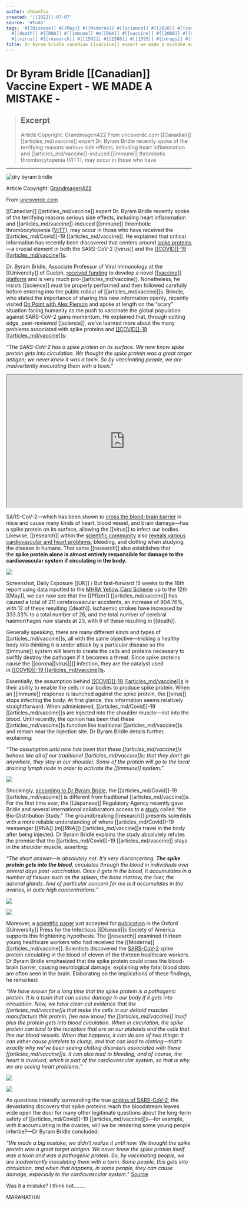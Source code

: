 ```yaml
---
author: ohmanfoo
created: '[[2022]]-07-07'
source: '#todo'
tags: '#[[Disease]] #[[May]] #[[Moderna]] #[[science]] #[[2020]] #[[covid-19]] #[[University]] #[[2005]] #[[Japanese]]
  #[[death]] #[[RNA]] #[[immune]] #m[[RNA]] #[[vaccine]] #[[2000]] #[[corona[[virus]]]] #[[Canadian]] #[[2001]] #[[Pfizer]] #[[COVID]]
  #[[virus]] #[[research]] #[[1562]] #[[1586]] #[[1593]] #[[drugs]] #[[UK]] '
title: Dr byram bridle canadian [[vaccine]] expert we made a mistake.md
---
```


# Dr Byram Bridle [[Canadian]] Vaccine Expert - WE MADE A MISTAKE -

> ## Excerpt
> Article Copyright: Grandmageri422 From uncoverdc.com [[Canadian]] [[articles_md/vaccine]] expert Dr. Byram Bridle recently spoke of the terrifying reasons serious side effects, including heart inflammation and [[articles_md/vaccine]]-induced [[immune]] thrombotic thrombocytopenia (VITT), may occur in those who have

---
![dry byram bridle](https://www.covidtruths.co.uk/wp-content/uploads/2021/06/Screenshot_2021-06-04-WE-MADE-A-BIG-MISTAKE.png "Dr Byram Bridle [[Canadian]] Vaccine Expert – WE MADE A MISTAKE")

Article Copyright: [Grandmageri422](https://grandmageri422.me/2021/06/03/we-made-a-big-mistake/)

From [uncoverdc.com](https://uncoverdc.com/2021/05/31/[[vaccine]]-expert-warns-we-made-a-big-mistake/)

[[Canadian]] [[articles_md/vaccine]] expert Dr. Byram Bridle recently spoke of the terrifying reasons serious side effects, including heart inflammation and [[articles_md/vaccine]]-induced [[immune]] thrombotic thrombocytopenia ([VITT](https://www.uptodate.com/contents/[[covid-19]]-[[vaccine]]-induced-[[immune]]-thrombotic-thrombocytopenia-vitt)), may occur in those who have received the [[articles_md/Covid]]-19 [[articles_md/vaccine]]. He explained that critical information has recently been discovered that centers around [spike proteins](https://articles.mercola.com/sites/articles/archive/2021/05/28/how-covid-[[vaccine]]s-can-cause-blood-clots.aspx)—a crucial element in both the SARS-CoV-2 [[virus]] and the [[[COVID]]-19 [[articles_md/vaccine]]s](https://uncoverdc.com/2021/04/20/[[covid-19]]-and-[[vaccine]]s-what-do-we-really-know/).

Dr. Byram Bridle, Associate Professor of Viral Immunology at the [[University]] of Guelph, [received funding](https://ovc.uoguelph.ca/news/fast-[[covid-19]]-[[vaccine]]-timelines-are-unrealistic-and-put-integrity-scientists-risk) to develop a novel [[[vaccine]] platform](https://www.mdpi.com/2076-393X/9/3/274/htm) and is very much pro-[[articles_md/vaccine]]. Nonetheless, he insists [[science]] must be properly performed and then followed carefully before entering into the public rollout of [[articles_md/vaccine]]s. Brindle, who stated the importance of sharing this new information openly, recently visited [On Point with Alex Pierson](https://omny.fm/shows/on-point-with-alex-pierson/new-peer-reviewed-study-on-[[covid-19]]-[[vaccine]]s-sugge?in_playlist=on-point-with-alex-pierson!podcast) and spoke at length on the “scary” situation facing humanity as the push to vaccinate the global population against SARS-CoV-2 gains momentum. He explained that, through cutting edge, peer-reviewed [[science]], we’ve learned more about the many problems associated with spike proteins and [[[COVID]]-19 [[articles_md/vaccine]]s](https://www.fda.gov/media/142749/download):

_“The SARS-CoV-2 has a spike protein on its surface. We now know spike protein gets into circulation. We thought the spike protein was a great target antigen; we never knew it was a toxin. So by vaccinating people, we are inadvertently inoculating them with a toxin.”_

<iframe loading="lazy" src="https://www.youtube.com/embed/VrNQ8hkxHw8?version=3&amp;rel=1&amp;showsearch=0&amp;showinfo=1&amp;iv_load_policy=1&amp;fs=1&amp;hl=en-US&amp;autohide=2&amp;wmode=transparent" sandbox="allow-scripts allow-same-origin allow-popups allow-presentation" allowfullscreen="allowfullscreen" data-mce-fragment="1" width="640" height="360"></iframe>

SARS-CoV-2—which has been shown to [cross the blood-brain barrier](https://www.nature.com/articles/s4[[1593]]-020-00771-8) in mice and cause many kinds of heart, blood vessel, and brain damage—has a spike protein on its surface, allowing the [[virus]] to infect our bodies. Likewise, [[research]] within the [scientific community](https://doctors4covidethics.org/) also [reveals various cardiovascular and heart problems](https://dailyexpose.co.uk/2021/05/20/frightening-16th-update-on-adverse-reactions-to-covid-[[vaccine]]s-released-by-uk-gov-mhra/), bleeding, and clotting when studying the disease in humans. That same [[research]] also establishes that the **spike protein alone is almost entirely responsible for damage to the cardiovascular system if circulating in the body.** 

![](https://i1.wp.com/uncoverdc.com/wp-content/uploads/2021/05/cns-image-.jpg?resize=696%2C406&ssl=1)

Screenshot, Daily Exposure [[UK]] / But fast-forward 15 weeks to the 16th report using data inputted to the [MHRA Yellow Card Scheme](https://www.covidtruths.co.uk/2021/04/[[covid-19]]-[[vaccine]]-adverse-reactions/) up to the 12th [[May]], we can now see that the [[Pfizer]] [[articles_md/vaccine]] has caused a total of 211 cerebrovascular accidents, an increase of 904.76%, with 12 of these resulting [[death]]. Ischaemic strokes have increased by 333.33% to a total number of 26, and the total number of cerebral haemorrhages now stands at 23, with 6 of these resulting in [[death]].

Generally speaking, there are many different kinds and types of [[articles_md/vaccine]]s, all with the same objective—tricking a healthy body into thinking it is under attack by a particular disease so the [[immune]] system will learn to create the cells and proteins necessary to swiftly destroy the pathogen if it becomes a threat. Since spike proteins cause the [[corona[[virus]]]] infection, they are the catalyst used in [[[COVID]]-19 [[articles_md/vaccine]]s](https://www.nature.com/articles/d4[[1586]]-020-01092-3?utm_source=Nature+Briefing&utm_campaign=0f2[[1562]]91a-briefing-dy-[[2020]]0520&utm_medium=email&utm_term=0_c9dfd39373-0f2[[1562]]91a-44364633).

Essentially, the assumption behind [[[COVID]]-19 [[articles_md/vaccine]]s](https://uncoverdc.com/2021/03/17/[[covid-19]]-is-anyone-telling-the-truth/) is their ability to enable the cells in our bodies to produce spike protein. When an [[immune]] response is launched against the spike protein, the [[virus]] stops infecting the body. At first glance, this information seems relatively straightforward. When administered, [[articles_md/Covid]]-19 [[articles_md/vaccine]]s are injected into the shoulder muscle—not into the blood. Until recently, the opinion has been that these [[articles_md/vaccine]]s function like traditional [[articles_md/vaccine]]s and remain near the injection site. Dr Byram Bridle details further, explaining:

_“The assumption until now has been that these [[articles_md/vaccine]]s behave like all of our traditional [[articles_md/vaccine]]s; that they don’t go anywhere, they stay in our shoulder. Some of the protein will go to the local draining lymph node in order to activate the [[immune]] system.”_

![](https://i1.wp.com/grandmageri422.me/wp-content/uploads/2021/06/Screen-Shot-2021-06-03-at-7.45.32-PM.png?fit=640%2C419&ssl=1)

Shockingly, [according to Dr Byram Bridle](https://files.catbox.moe/k2miut.pdf), the [[articles_md/Covid]]-19 [[articles_md/vaccine]] is different from traditional [[articles_md/vaccine]]s. For the first time ever, the [[Japanese]] Regulatory Agency recently gave Bridle and several international collaborators access to a [study](https://www.pmda.go.jp/[[drugs]]/2021/P2021021[[2001]]/67221[[2000]]_30300AMX00231_I100_1.pdf) called “the Bio-Distribution Study.” The groundbreaking [[research]] presents scientists with a more reliable understanding of where [[articles_md/Covid]]-19 messenger [[RNA]] (m[[RNA]]) [[articles_md/vaccine]]s travel in the body after being injected. Dr Byram Bridle explains the study absolutely refutes the premise that the [[articles_md/Covid]]-19 [[articles_md/vaccine]] stays in the shoulder muscle, asserting:

_“The short answer—is absolutely not. It’s very disconcerting. **The spike protein gets into the blood**, circulates through the blood in individuals over several days post-vaccination. Once it gets in the blood, it accumulates in a number of tissues such as the spleen, the bone marrow, the liver, the adrenal glands. And of particular concern for me is it accumulates in the ovaries, in quite high concentrations.”_

![](https://i0.wp.com/grandmageri422.me/wp-content/uploads/2021/06/Screen-Shot-2021-06-03-at-7.47.56-PM.png?fit=640%2C376&ssl=1)

![](https://i1.wp.com/grandmageri422.me/wp-content/uploads/2021/06/Screen-Shot-2021-06-03-at-7.48.56-PM.png?fit=640%2C436&ssl=1)

Moreover, a [scientific paper](https://uncoverdc.com/wp-content/uploads/2021/05/Bridle.pdf.pagespeed.ce.aKOeaMY9Wh.pdf) just accepted for [publication](https://academic.oup.com/cid/advance-article/doi/10.1093/cid/ciab465/6279075) in the Oxford [[University]] Press for the Infectious [[Disease]]s Society of America supports this frightening hypothesis. The [[research]] examined thirteen young healthcare workers who had received the [[Moderna]] [[articles_md/vaccine]]. Scientists discovered the [SARS-CoV-2](https://uncoverdc.com/2021/05/31/[[covid-19]]-pcr-test-knowledge-suppressed/) spike protein circulating in the blood of eleven of the thirteen healthcare workers. Dr Byram Bridle emphasized that the spike protein could cross the blood-brain barrier, causing neurological damage, explaining why fatal blood clots are often seen in the brain. Elaborating on the implications of these findings, he remarked:

_“We have known for a long time that the spike protein is a pathogenic protein. It is a toxin that can cause damage in our body if it gets into circulation. Now, we have clear-cut evidence that the [[articles_md/vaccine]]s that make the cells in our deltoid muscles manufacture this protein, \[we now know\] the [[articles_md/vaccine]] itself plus the protein gets into blood circulation. When in circulation, the spike protein can bind to the receptors that are on our platelets and the cells that line our blood vessels. When that happens, it can do one of two things: it can either cause platelets to clump, and that can lead to clotting—that’s exactly why we’ve been seeing clotting disorders associated with these [[articles_md/vaccine]]s. It can also lead to bleeding, and of course, the heart is involved, which is part of the cardiovascular system, so that is why we are seeing heart problems.”_

![](https://i1.wp.com/grandmageri422.me/wp-content/uploads/2021/06/Screen-Shot-2021-06-03-at-7.53.42-PM.png?fit=640%2C264&ssl=1)

![](https://i1.wp.com/grandmageri422.me/wp-content/uploads/2021/06/Screen-Shot-2021-06-03-at-7.55.22-PM.png?fit=640%2C257&ssl=1)

As questions intensify surrounding the true [origins of SARS-CoV-2](https://uncoverdc.com/2021/05/28/tracy-beanz-on-the-pro-america-report-with-ed-martin-discussing-origins-of-[[covid-19]]/), the devastating discovery that spike proteins reach the bloodstream leaves wide open the door for many other legitimate questions about the long-term safety of [[articles_md/Covid]]-19 [[articles_md/vaccine]]s—for example, with it accumulating in the ovaries, will we be rendering some young people infertile?—Dr Byram Bridle concluded:

_“We made a big mistake; we didn’t realize it until now. We thought the spike protein was a great target antigen. We never knew the spike protein itself was a toxin and was a pathogenic protein. So, by vaccinating people, we are inadvertently inoculating them with a toxin. Some people, this gets into circulation, and when that happens, in some people, they can cause damage, especially to the cardiovascular system.”_ [Source](https://uncoverdc.com/2021/05/31/[[vaccine]]-expert-warns-we-made-a-big-mistake/)

Was it a mistake? I think not……..

MARANATHA!